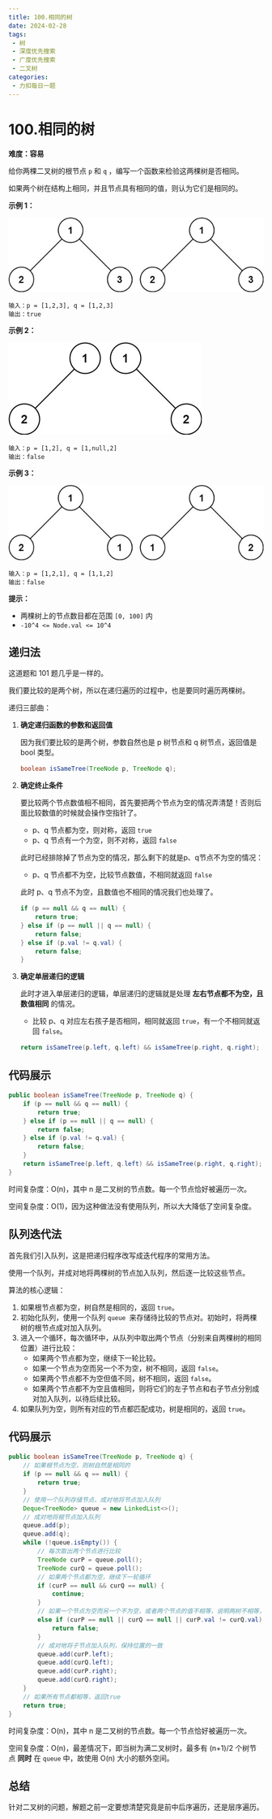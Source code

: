 ```yaml
---
title: 100.相同的树
date: 2024-02-28
tags: 
 - 树
 - 深度优先搜索
 - 广度优先搜索
 - 二叉树
categories:
 - 力扣每日一题
---
```


# 100.相同的树

**难度：容易**

给你两棵二叉树的根节点 `p` 和 `q` ，编写一个函数来检验这两棵树是否相同。

如果两个树在结构上相同，并且节点具有相同的值，则认为它们是相同的。

**示例 1：**

![img](./assets/ex1.jpg)

```
输入：p = [1,2,3], q = [1,2,3]
输出：true
```

**示例 2：**

![img](./assets/ex2.jpg)

```
输入：p = [1,2], q = [1,null,2]
输出：false
```

**示例 3：**

![img](./assets/ex3.jpg)

```
输入：p = [1,2,1], q = [1,1,2]
输出：false
```

**提示：**

- 两棵树上的节点数目都在范围 `[0, 100]` 内
- `-10^4 <= Node.val <= 10^4`

## 递归法

这道题和 101 题几乎是一样的。

我们要比较的是两个树，所以在递归遍历的过程中，也是要同时遍历两棵树。

递归三部曲：

1. **确定递归函数的参数和返回值**

   因为我们要比较的是两个树，参数自然也是 p 树节点和 q 树节点，返回值是 bool 类型。

   ```java
   boolean isSameTree(TreeNode p, TreeNode q);
   ```

2. **确定终止条件**

   要比较两个节点数值相不相同，首先要把两个节点为空的情况弄清楚！否则后面比较数值的时候就会操作空指针了。

   - p、q 节点都为空，则对称，返回 `true`
   - p、q 节点有一个为空，则不对称，返回 `false`

   此时已经排除掉了节点为空的情况，那么剩下的就是p、q节点不为空的情况：

   - p、q 节点都不为空，比较节点数值，不相同就返回 `false`

   此时 p、q 节点不为空，且数值也不相同的情况我们也处理了。

   ```java
   if (p == null && q == null) {
       return true;
   } else if (p == null || q == null) {
       return false;
   } else if (p.val != q.val) {
       return false;
   }
   ```

3. **确定单层递归的逻辑**

   此时才进入单层递归的逻辑，单层递归的逻辑就是处理 **左右节点都不为空，且数值相同** 的情况。

   - 比较 p、q 对应左右孩子是否相同，相同就返回 `true`，有一个不相同就返回 `false`。
   
   ```java
   return isSameTree(p.left, q.left) && isSameTree(p.right, q.right);
   ```
   

## 代码展示

```java
public boolean isSameTree(TreeNode p, TreeNode q) {
    if (p == null && q == null) {
        return true;
    } else if (p == null || q == null) {
        return false;
    } else if (p.val != q.val) {
        return false;
    }
    return isSameTree(p.left, q.left) && isSameTree(p.right, q.right);
}
```

时间复杂度：O(n)，其中 n 是二叉树的节点数。每一个节点恰好被遍历一次。

空间复杂度：O(1)，因为这种做法没有使用队列，所以大大降低了空间复杂度。

## 队列迭代法

首先我们引入队列，这是把递归程序改写成迭代程序的常用方法。

使用一个队列，并成对地将两棵树的节点加入队列，然后逐一比较这些节点。

算法的核心逻辑：

1. 如果根节点都为空，树自然是相同的，返回 `true`。
2. 初始化队列，使用一个队列 `queue `来存储待比较的节点对。初始时，将两棵树的根节点成对加入队列。
3. 进入一个循环，每次循环中，从队列中取出两个节点（分别来自两棵树的相同位置）进行比较：
   - 如果两个节点都为空，继续下一轮比较。
   - 如果一个节点为空而另一个不为空，树不相同，返回 `false`。
   - 如果两个节点都不为空但值不同，树不相同，返回 `false`。
   - 如果两个节点都不为空且值相同，则将它们的左子节点和右子节点分别成对加入队列，以待后续比较。
4. 如果队列为空，则所有对应的节点都匹配成功，树是相同的，返回 `true`。

## 代码展示

```java
public boolean isSameTree(TreeNode p, TreeNode q) {
    // 如果根节点为空，则树自然是相同的
    if (p == null && q == null) {
        return true;
    }
    // 使用一个队列存储节点，成对地将节点加入队列
    Deque<TreeNode> queue = new LinkedList<>();
    // 成对地将根节点加入队列
    queue.add(p);
    queue.add(q);
    while (!queue.isEmpty()) {
        // 每次取出两个节点进行比较
        TreeNode curP = queue.poll();
        TreeNode curQ = queue.poll();
        // 如果两个节点都为空，继续下一轮循环
        if (curP == null && curQ == null) {
            continue;
        }
        // 如果一个节点为空而另一个不为空，或者两个节点的值不相等，说明两树不相等，返回false
        else if (curP == null || curQ == null || curP.val != curQ.val) {
            return false;
        }
        // 成对地将子节点加入队列，保持位置的一致
        queue.add(curP.left);
        queue.add(curQ.left);
        queue.add(curP.right);
        queue.add(curQ.right);
    }
    // 如果所有节点都相等，返回true
    return true;
}
```

时间复杂度：O(n)，其中 n 是二叉树的节点数。每一个节点恰好被遍历一次。

空间复杂度：O(n)，最差情况下，即当树为满二叉树时，最多有 (n+1)/2 个树节点 **同时** 在 `queue` 中，故使用 O(n) 大小的额外空间。

## 总结

针对二叉树的问题，解题之前一定要想清楚究竟是前中后序遍历，还是层序遍历。

